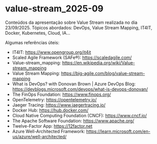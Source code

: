 # value-stream_2025-09
Conteúdos da apresentação sobre Value Stream realizada no dia 23/09/2025. Tópicos abordados: DevOps, Value Stream Mapping, IT4IT, Docker, Kubernetes, Cloud, IA...

Algumas referências úteis:
- IT4IT: https://www.opengroup.org/it4it
- Scaled Agile Framework (SAFe®): https://scaledagile.com/
- Value-stream_mapping: https://en.wikipedia.org/wiki/Value-stream_mapping
- Value Stream Mapping: https://big-agile.com/blog/value-stream-mapping
- What is DevOps? with Donovan Brown | Azure DevOps Blog: https://devblogs.microsoft.com/devops/what-is-devops-donovan/
- The FinOps Foundation: https://www.finops.org/
- OpenTelemetry: https://opentelemetry.io/
- Jaeger Tracing: https://www.jaegertracing.io/
- Docker Hub: https://hub.docker.com/
- Cloud Native Computing Foundation (CNCF): https://www.cncf.io/
- The Apache Software Foundation: https://www.apache.org/
- Twelve-Factor App: https://12factor.net
- Azure Well-Architected Framework: https://learn.microsoft.com/en-us/azure/well-architected/
